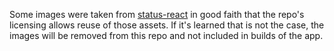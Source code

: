Some images were taken from
[status-react](https://github.com/status-im/status-react/tree/develop/resources/images)
in good faith that the repo's licensing allows reuse of those assets. If it's
learned that is not the case, the images will be removed from this repo and not
included in builds of the app.
